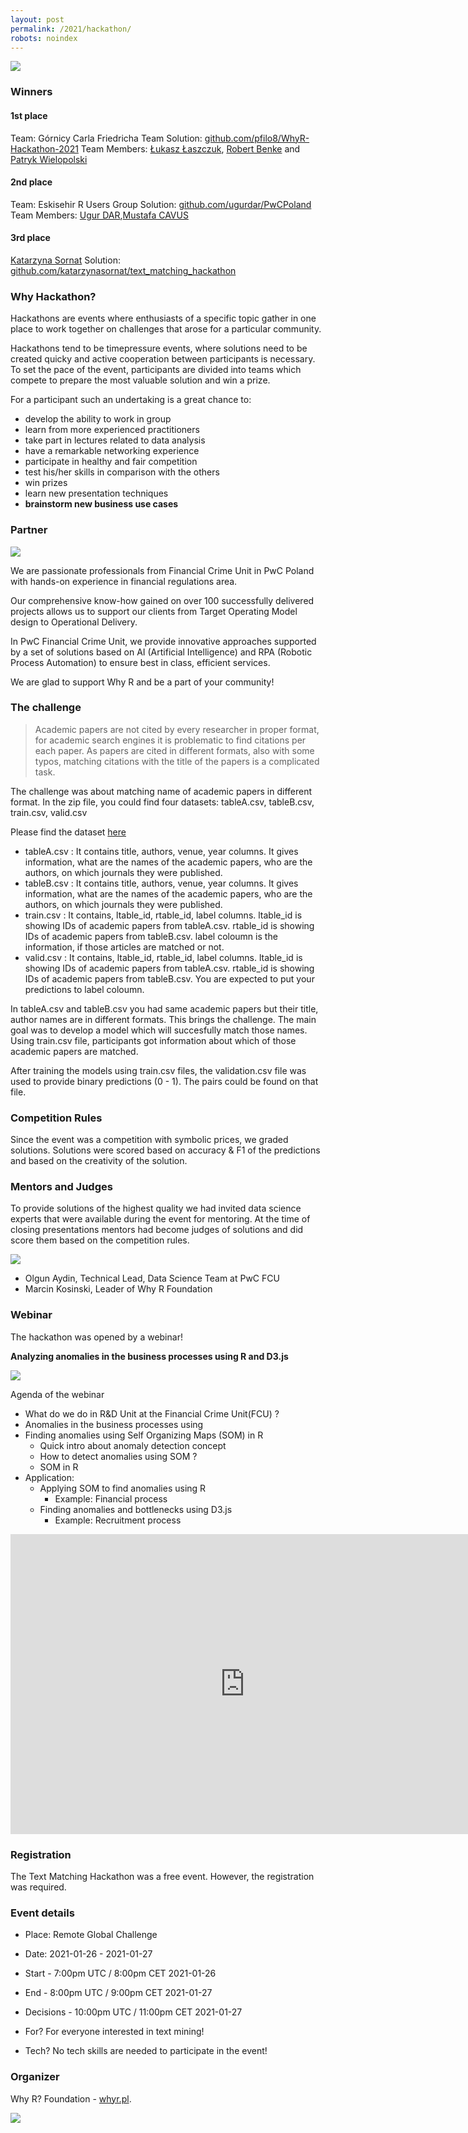 ```yaml
---
layout: post
permalink: /2021/hackathon/
robots: noindex
---
```


<img src="/foundation/images/fulls/2021/hackathon_pwc/text_matching.jpg" class="fit image">


### Winners

#### 1st place

Team: Górnicy Carla Friedricha Team
Solution: [github.com/pfilo8/WhyR-Hackathon-2021](https://github.com/pfilo8/WhyR-Hackathon-2021)
Team Members: [Łukasz Łaszczuk](https://www.linkedin.com/in/%C5%82ukasz-%C5%82aszczuk-141361187/), [Robert Benke](https://www.linkedin.com/in/robert-benke-396b56175/) and [Patryk Wielopolski](https://www.linkedin.com/in/patryk-wielopolski/)

#### 2nd place

Team: Eskisehir R Users Group
Solution: [github.com/ugurdar/PwCPoland](https://github.com/ugurdar/PwCPoland)
Team Members: [Ugur DAR](https://www.linkedin.com/in/ugurdar/),[Mustafa CAVUS](https://www.linkedin.com/in/mustafacavusphd/)

#### 3rd place

[Katarzyna Sornat](https://www.linkedin.com/in/katarzynasornat)
Solution: [github.com/katarzynasornat/text_matching_hackathon](https://github.com/katarzynasornat/text_matching_hackathon)

### Why Hackathon?

Hackathons are events where enthusiasts of a specific topic gather in one place to work together on challenges that arose for a particular community.<br>

Hackathons tend to be timepressure events, where solutions need to be created quicky and  active cooperation between participants is necessary. To set the pace of the event, participants are divided into teams which compete to prepare the most valuable solution and win a prize. <br>

For a participant such an undertaking is a great chance to: <br>

<ul>
<li>develop the ability to work in group</li>
<li>learn from more experienced practitioners</li>
<li>take part in lectures related to data analysis</li>
<li>have a remarkable networking experience</li>
<li>participate in healthy and fair competition</li>
<li>test his/her skills in comparison with the others</li>
<li>win prizes</li>
<li>learn new presentation techniques</li>
<li><b>brainstorm new business use cases</b></li>
</ul>

### Partner

<img src="/foundation/images/fulls/2021/hackathon_pwc/PwC_fl_c.png" class="fit image">

We are passionate professionals from Financial Crime Unit in PwC Poland with hands-on experience in financial regulations area.

Our comprehensive know-how gained on over 100 successfully delivered projects allows us to support our clients from Target Operating Model design to Operational Delivery. 

In PwC Financial Crime Unit, we provide innovative approaches supported by a set of solutions based on AI (Artificial Intelligence) and RPA (Robotic Process Automation) to ensure best in class, efficient services. 

We are glad to support Why R and be a part of your community! 

### The challenge

> Academic papers are not cited by every researcher in proper format, for academic search engines it is problematic to find citations per each paper. As papers are cited in different formats, also with some typos, matching citations with the title of the papers is a complicated task. 

The challenge was about matching name of academic papers in different format. In the zip file, you could find four datasets: tableA.csv, tableB.csv, train.csv, valid.csv

Please find the dataset [here](https://github.com/WhyRFoundation/foundation/blob/master/2021/data_hackathon.zip)

- tableA.csv : It contains title, authors, venue, year columns. It gives information, what are the names of the academic papers, who are the authors, on which journals they were published. 
- tableB.csv : It contains title, authors, venue, year columns. It gives information, what are the names of the academic papers, who are the authors, on which journals they were published.
- train.csv : It contains, ltable_id, rtable_id, label columns. ltable_id is showing IDs of academic papers from tableA.csv. rtable_id is showing IDs of academic papers from tableB.csv. label coloumn is the information, if those articles are matched or not. 
- valid.csv : It contains, ltable_id, rtable_id, label columns. ltable_id is showing IDs of academic papers from tableA.csv. rtable_id is showing IDs of academic papers from tableB.csv. You are expected to put your predictions to label coloumn. 

In tableA.csv and tableB.csv you had same academic papers but their title, author names are in different formats. This brings the challenge. The main goal was to develop a model which will succesfully match those names. Using train.csv file, participants got information about which of those academic papers are matched. 

After training the models using train.csv files, the validation.csv file was used to provide binary predictions (0 - 1). The pairs could be found on that file. 


### Competition Rules

Since the event was a competition with symbolic prices, we graded solutions. Solutions were scored based on accuracy & F1 of the predictions and based on the creativity of the solution.

### Mentors and Judges

To provide solutions of the highest quality we had invited data science experts that were available during the event for mentoring. At the time of closing presentations mentors had become judges of solutions and did score them based on the competition rules.

<img src="/foundation/images/fulls/2021/hackathon_pwc/marcin_and_olgun.jpg" class="fit image">

- Olgun Aydin, Technical Lead, Data Science Team at PwC FCU
- Marcin Kosinski, Leader of Why R Foundation

### Webinar

The hackathon was opened by a webinar!

**Analyzing anomalies in the business processes using R and D3.js**

<img src="/foundation/images/fulls/2021/hackathon_pwc/text_matching_speakers.jpg" class="fit image">

Agenda of the webinar

- What do we do in R&D Unit at the Financial Crime Unit(FCU) ?
- Anomalies in the business processes using 
- Finding anomalies using Self Organizing Maps (SOM) in R
    * Quick intro about anomaly detection concept
    * How to detect anomalies using SOM ?
    * SOM in R
- Application: 
    * Applying SOM to find anomalies using R
       * Example: Financial process
    * Finding anomalies and bottlenecks using D3.js
       * Example: Recruitment process
       
<iframe width="750" height="480" src="https://www.youtube.com/embed/cBINdqdk6NE" frameborder="0" allow="accelerometer; autoplay; clipboard-write; encrypted-media; gyroscope; picture-in-picture" allowfullscreen></iframe>



### Registration

The Text Matching Hackathon was a free event. However, the registration was required.


### Event details

- Place: Remote Global Challenge
- Date: 2021-01-26 - 2021-01-27
- Start     -  7:00pm UTC /  8:00pm CET 2021-01-26
- End       -  8:00pm UTC /  9:00pm CET 2021-01-27
- Decisions - 10:00pm UTC / 11:00pm CET 2021-01-27

- For? For everyone interested in text mining!
- Tech? No tech skills are needed to participate in the event!

### Organizer

Why R? Foundation - [whyr.pl](http://whyr.pl).

<img src="/foundation/images/profile.jpg">
